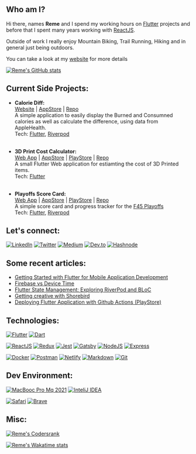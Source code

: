 <h2>Who am I?</h2>

Hi there, names **Reme** and I spend my working hours on [Flutter](https://flutter.dev) projects and before that I spent many years working with [ReactJS](https://reactjs.org).

Outside of work I really enjoy Mountain Biking, Trail Running, Hiking and in general just being outdoors.

You can take a look at my [website](https://remelehane.dev) for more details

[![Reme's GitHub stats](https://github-readme-stats.vercel.app/api?username=RemeJuan&count_private=true&show_icons=true)](https://wakatime.com/@RemeJuan)

<h2>Current Side Projects:</h2>

- **Calorie Diff:**
  <br/>
  [Website](https://caloriediff.app) | [AppStore](https://apps.apple.com/za/app/calorie-diff/id6444097631) | [Repo](https://github.com/RemeJuan/calorie_diff)
  <br/>
  A simple application to easily display the Burned and Consumned calories as well as calculate the difference, using data from AppleHealth.
  <br/>
  Tech: [Flutter](https://flutter.dev), [Riverpod](https://riverpod.dev)
  <br/>
  <br/>
  
- **3D Print Cost Calculator:**
  <br/>
  [Web App](https://3dpcc.pages.dev) | [AppStore](https://apps.apple.com/za/app/3d-printer-cost-calculator/id6444106268) | [PlayStore](https://play.google.com/store/apps/details?id=com.threed_print_calculator) | [Repo](https://github.com/RemeJuan/threed_print_cost_calculator)
  <br/>
  A small Flutter Web application for estiamting the cost of 3D Printed items.
  <br/>
  Tech: [Flutter](https://flutter.dev)
  <br/>
  <br/>
- **Playoffs Score Card:**
  <br/>
  [Web App](https://playoffsscorecard.app) | [AppStore](https://apps.apple.com/us/app/playoffs-score-card/id6444212103) | [PlayStore](https://play.google.com/store/apps/details?id=com.playoffs_score_card) | [Repo](https://github.com/RemeJuan/playoffs_score_tracker)
  <br/>
  A simple score card and progress tracker for the [F45 Playoffs](https://www.f45playoffs.com/)
  <br/>
  Tech: [Flutter](https://flutter.dev), [Riverpod](https://riverpod.dev)
  <br/>
<h2>Let's connect:</h2>

[![LinkedIn](https://img.shields.io/badge/LinkedIn-0077B5?style=for-the-badge&logo=linkedin&logoColor=white)](https://www.linkedin.com/in/remelehane/)
[![Twitter](https://img.shields.io/badge/Twitter-1DA1F2?style=for-the-badge&logo=twitter&logoColor=white)](https://twitter.com/RemeJuan)
[![Medium](https://img.shields.io/badge/Medium-12100E?style=for-the-badge&logo=medium&logoColor=white)](https://remelehane.medium.com/)
[![Dev.to](https://img.shields.io/badge/dev.to-0A0A0A?style=for-the-badge&logo=dev-dot-to&logoColor=white)](https://dev.to/remejuan)
[![Hashnode](https://img.shields.io/badge/hashnode-0A0A0A?style=for-the-badge&logo=hashnode&logoColor=white)](https://node.remelehane.dev)

<h2>Some recent articles:</h2>

<!-- BLOG-POST-LIST:START -->
- [Getting Started with Flutter for Mobile Application Development](https://blog.remelehane.dev/getting-started-with-flutter-for-mobile-application-development)
- [Firebase vs Device Time](https://blog.remelehane.dev/firebase-vs-device-time)
- [Flutter State Management: Exploring RiverPod and BLoC](https://blog.remelehane.dev/flutter-state-management-exploring-riverpod-and-bloc)
- [Getting creative with Shorebird](https://blog.remelehane.dev/getting-creative-with-shorebird)
- [Deploying Flutter Application with Github Actions (PlayStore)](https://blog.remelehane.dev/deploying-flutter-application-with-github-actions-playstore)
<!-- BLOG-POST-LIST:END -->

<h2>Technologies:</h2>

[![Flutter](https://img.shields.io/badge/Flutter-02569B?style=for-the-badge&logo=flutter&logoColor=white)]()
[![Dart](https://img.shields.io/badge/Dart-0175C2?style=for-the-badge&logo=dart&logoColor=white)]()

[![ReactJS](https://img.shields.io/badge/React-20232A?style=for-the-badge&logo=react&logoColor=61DAFB)]()
[![Redux](https://img.shields.io/badge/Redux-593D88?style=for-the-badge&logo=redux&logoColor=white)]()
[![Jest](https://img.shields.io/badge/Jest-C21325?style=for-the-badge&logo=jest&logoColor=white)]()
[![Gatsby](https://img.shields.io/badge/Gatsby-663399?style=for-the-badge&logo=gatsby&logoColor=white)]()
[![NodeJS](https://img.shields.io/badge/Node.js-43853D?style=for-the-badge&logo=node-dot-js&logoColor=white)]()
[![Express](https://img.shields.io/badge/Express.js-000000?style=for-the-badge&logo=express&logoColor=white)]()

[![Docker](https://img.shields.io/badge/Docker-2CA5E0?style=for-the-badge&logo=docker&logoColor=white)]()
[![Postman](https://img.shields.io/badge/Postman-FF6C37?style=for-the-badge&logo=Postman&logoColor=white)]()
[![Netlify](https://img.shields.io/badge/Netlify-00C7B7?style=for-the-badge&logo=netlify&logoColor=white)]()
[![Markdown](https://img.shields.io/badge/Markdown-000000?style=for-the-badge&logo=markdown&logoColor=white)]()
[![Git](https://img.shields.io/badge/Git-F05032?style=for-the-badge&logo=git&logoColor=white)]()

<h2>Dev Environment:</h2>

[![MacBooc Pro Mq 2021](https://img.shields.io/badge/Apple-MacBook_Pro_2021-999999?style=for-the-badge&logo=apple&logoColor=white)]()
[![InteliJ IDEA](https://img.shields.io/badge/IntelliJIDEA-000000.svg?style=for-the-badge&logo=intellij-idea&logoColor=white)]()

[![Safari](https://img.shields.io/badge/Safari-FF1B2D?style=for-the-badge&logo=Safari&logoColor=white)]()
[![Brave](https://img.shields.io/badge/Brave-FF1B2D?style=for-the-badge&logo=Brave&logoColor=white)]()

<h2>Misc:</h2>

[![Reme's Codersrank](https://cr-ss-service.azurewebsites.net/api/ScreenShot?widget=summary&username=remejuan)](https://profile.codersrank.io/user/remejuan)

[![Reme's Wakatime stats](https://github-readme-stats.vercel.app/api/wakatime?username=RemeJuan&layout=compact)](https://wakatime.com/@RemeJuan)


